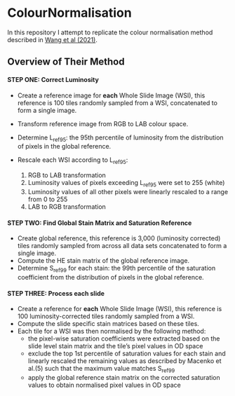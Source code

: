 # ColourNormalisation

In this repository I attempt to replicate the colour normalisation method described in [Wang et al (2021)](https://aacrjournals.org/cancerres/article/81/19/5115/670326/Predicting-Molecular-Phenotypes-from).


## Overview of Their Method

#### STEP ONE: Correct Luminosity
- Create a reference image for **each** Whole Slide Image (WSI), this reference is 100 tiles randomly sampled from a WSI, concatenated to form a single image. 
- Transform reference image from RGB to LAB colour space.
- Determine L<sub>ref95</sub>: the 95th percentile of luminosity from the distribution of pixels in the global reference. 
- Rescale each WSI according to L<sub>ref95</sub>:

    1. RGB to LAB transformation
    2. Luminosity values of pixels exceeding L<sub>ref95</sub> were set to 255 (white)
    3. Luminosity values of all other pixels were linearly rescaled to a range from 0 to 255
    4. LAB to RGB transformation

#### STEP TWO: Find Global Stain Matrix and Saturation Reference
- Create global reference, this reference is 3,000 (luminosity corrected) tiles randomly sampled from across all data sets concatenated to form a single image. 
- Compute the HE stain matrix of the global reference image. 
- Determine S<sub>ref99</sub> for each stain: the 99th percentile of the saturation coefficient from the distribution of pixels in the global reference.

#### STEP THREE: Process each slide
- Create a reference for **each** Whole Slide Image (WSI), this reference is 100 luminosity-corrected tiles randomly sampled from a WSI. 
- Compute the slide specific stain matrices based on these tiles. 
- Each tile for a WSI was then normalised by the following method:
  - the pixel-wise saturation coefficients were extracted based on the slide level stain matrix and the tile’s pixel values in OD space
  - exclude the top 1st percentile of saturation values for each stain and linearly rescaled the remaining values as described by Macenko et al.(5) such that the maximum value matches S<sub>ref99</sub> 
  - apply the global reference stain matrix on the corrected saturation values to obtain normalised pixel values in OD space
